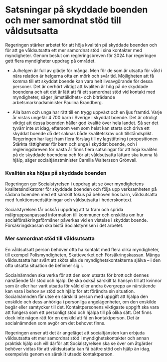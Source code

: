 # Satsningar på skyddade boenden och mer samordnat stöd till våldsutsatta

Regeringen stärker arbetet för att höja kvalitén på skyddade boenden och för att ge våldsutsatta ett mer samordnat stöd i sina kontakter med myndigheter. Genom beslut om regleringsbreven för 2024 har regeringen gett flera myndigheter uppdrag på området.

- Julhelgen är full av glädje för många. Men för de som är utsatta för våld i nära relation är helgerna ofta en mörk och svår tid. Möjligheten att få komma till ett skyddat boende kan vara helt livsavgörande för dessa personer. Det är oerhört viktigt att kvalitén är hög på de skyddade boendena och att det är lätt att få ett samordnat stöd vid kontakt med myndigheter, säger jämställdhets- och biträdande arbetsmarknadsminister Paulina Brandberg.

- Alla barn och unga har rätt till en trygg uppväxt och en ljus framtid. Varje år vistas ungefär 4 700 barn i Sverige i skyddat boende. Det är otroligt viktigt att dessa boenden håller god kvalité över hela landet. Så ser det tyvärr inte ut idag, eftersom vem som helst kan starta och driva ett skyddat boende då det saknas både kvalitetskrav och tillståndsplikt. Regeringen har lagt fram flera förslag till ny lagstiftning i propositionen Stärkta rättigheter för barn och unga i skyddat boende, och i regleringsbreven för nästa år finns flera satsningar för att höja kvalitén på de skyddade boendena och för att våldsutsatta lättare ska kunna få hjälp, säger socialtjänstminister Camilla Waltersson Grönvall.

### Kvalitén ska höjas på skyddade boenden

Regeringen ger Socialstyrelsen i uppdrag att se över myndighetens kvalitetsindikatorer för skyddade boenden och följa upp verksamheten på sådana boenden med ett särskilt fokus på behoven hos barn, våldsutsatta med funktionsnedsättningar och våldsutsatta i hederskontext.

Socialstyrelsen får också i uppdrag att ta fram och sprida målgruppsanpassad information till kommuner och enskilda om hur socialförsäkringsförmåner påverkas vid en vistelse i skyddat boende. Försäkringskassan ska bistå Socialstyrelsen i det arbetet.

### Mer samordnat stöd till våldsutsatta

En våldsutsatt person behöver ofta ha kontakt med flera olika myndigheter, till exempel Polismyndigheten, Skatteverket och Försäkringskassan. Många våldsutsatta har svårt att sköta alla de myndighetskontakterna själva – i den ofta utsatta situation de befinner sig i.

Socialnämnden ska verka för att den som utsatts för brott och dennes närstående får stöd och hjälp. De ska också särskilt ta hänsyn till att kvinnor som är eller har varit utsatta för våld eller andra övergrepp av närstående kan vara i behov av stöd och hjälp för att förändra sin situation. Socialnämnden får utse en särskild person med uppgift att hjälpa den enskilde och dess anhöriga i personliga angelägenheter, om den enskilde begär eller samtycker till det. Kontaktpersonens viktigaste uppgift ska vara att fungera som ett personligt stöd och hjälpa till på olika sätt. Det finns dock inte någon rätt för en enskild att få en kontaktperson. Det är socialnämnden som avgör om det behovet finns.

Regeringen anser att det är angeläget att socialtjänsten kan erbjuda våldsutsatta ett mer samordnat stöd i myndighetskontakter och annan praktisk hjälp och vill därför att Socialstyrelsen ska se över om åtgärder behöver vidtas för att våldsutsatta kan få bättre stöd och hjälp än idag, exempelvis genom en särskilt utsedd kontaktperson.
